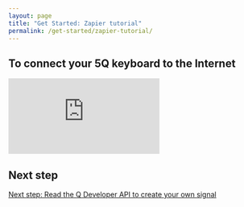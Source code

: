 ```yaml
---
layout: page
title: "Get Started: Zapier tutorial"
permalink: /get-started/zapier-tutorial/
---
```


## To connect your 5Q keyboard to the Internet

<div class="embed-container"><iframe src="https://www.youtube.com/embed/HOjopM_BELg?rel=0" frameborder="0" allowfullscreen></iframe></div>

## Next step

[Next step: Read the Q Developer API to create your own signal]({{site.baseurl}}/q-api-doc/)